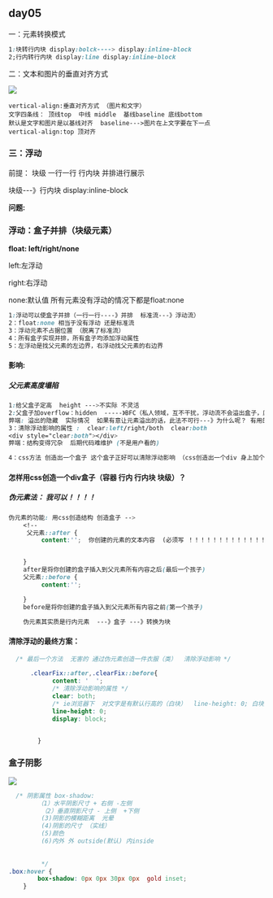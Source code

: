 ## day05

 一：元素转换模式

```css
1:块转行内块 display:bolck----> display:inline-block
2;行内转行内块 display:line display:inline-block
```



二：文本和图片的垂直对齐方式

![](E:\0408课堂代码\day05\笔记\文字四条线.jpg)

```
vertical-align:垂直对齐方式 （图片和文字）
文字四条线： 顶线top  中线 middle  基线baseline 底线bottom
默认是文字和图片是以基线对齐  baseline--->图片在上文字要在下一点
vertical-align:top 顶对齐

```



### 三：浮动

前提： 块级 一行一行   行内块 并排进行展示

块级---》行内块   display:inline-block 

**问题:**

### 浮动：盒子并排（块级元素）

**float: left/right/none**

left:左浮动

right:右浮动

none:默认值 所有元素没有浮动的情况下都是float:none



```css
1:浮动可以使盒子并排（一行一行----》并排  标准流---》浮动流）
2：float:none 相当于没有浮动 还是标准流
3：浮动元素不占据位置 （脱离了标准流）
4：所有盒子实现并排，所有盒子均添加浮动属性
5：左浮动是找父元素的左边界，右浮动找父元素的右边界
```

#### 影响:

##### 父元素高度塌陷

```css
1:给父盒子定高  height --->不实际 不灵活
2:父盒子加overflow：hidden  -----》BFC（私人领域，互不干扰，浮动流不会溢出盒子，底下p元素不受影响正常摆放）
弊端: 溢出的隐藏  实际情况  如果有意让元素溢出的话，此法不可行---》为什么呢？ 有用的也会一起隐藏
3：清除浮动影响的属性 :  clear:left/right/both  clear:both
<div style="clear:both"></div> 
弊端：结构变得冗杂  后期代码难维护 (不是用户看的)

4：css方法 创造出一个盒子 这个盒子正好可以清除浮动影响 （css创造出一个div 身上加个clear:both）

```



#### 怎样用css创造一个div盒子（容器 行内 行内块 块级）？

##### 伪元素法： 我可以！！！！

```css
伪元素的功能: 用css创造结构 创造盒子 -->
    <!--
     父元素::after {
         content:'';  你创建的元素的文本内容  (必须写 ！！！！！！！！！！！！！！！)


    } 
    after是将你创建的盒子插入到父元素所有内容之后(最后一个孩子)
    父元素::before {
         content:'';

    }
    before是将你创建的盒子插入到父元素所有内容之前(第一个孩子) 

    伪元素其实质是行内元素  ---》盒子 ---》转换为块

```

#### 清除浮动的最终方案：

```css
  /* 最后一个方法  无害的 通过伪元素创造一件衣服（类）  清除浮动影响 */

      .clearFix::after,.clearFix::before{
            content: '  ';
            /* 清除浮动影响的属性 */
            clear: both;
            /* ie浏览器下  对文字是有默认行高的（白块）  line-height: 0; 白块清除   */
            line-height: 0; 
            display: block;


        }
```

### 盒子阴影

![](E:\0408课堂代码\day05\笔记\盒子阴影.png)

```css
  /* 阴影属性 box-shadow:
        （1）水平阴影尺寸 + 右侧 -左侧
         （2）垂直阴影尺寸 - 上侧  +下侧 
         (3)阴影的模糊距离  光晕
         (4)阴影的尺寸 （实线）
         (5)颜色 
         (6)内外 外 outside(默认) 内inside
        
        
         */
.box:hover {
        box-shadow: 0px 0px 30px 0px  gold inset;
    }
    
         
```

